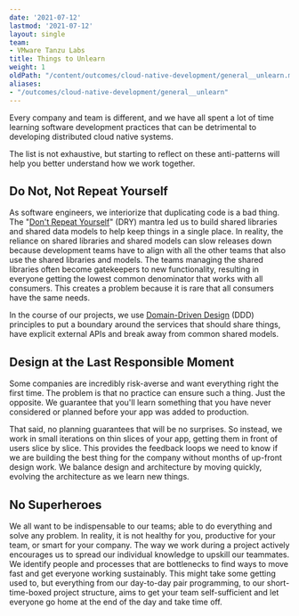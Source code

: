 ```yaml
---
date: '2021-07-12'
lastmod: '2021-07-12'
layout: single
team:
- VMware Tanzu Labs
title: Things to Unlearn
weight: 1
oldPath: "/content/outcomes/cloud-native-development/general__unlearn.md"
aliases:
- "/outcomes/cloud-native-development/general__unlearn"
---
```


Every company and team is different, and we have all spent a lot of time learning software development practices that can be detrimental to developing distributed cloud native systems. 

The list is not exhaustive, but starting to reflect on these anti-patterns will help you better understand how we work together.

## Do Not, Not Repeat Yourself

As software engineers, we interiorize that duplicating code is a bad thing. The "[Don't Repeat Yourself](https://en.wikipedia.org/wiki/Don%27t_repeat_yourself)" (DRY) mantra led us to build shared libraries and shared data models to help keep things in a single place. In reality, the reliance on shared libraries and shared models can slow releases down because development teams have to align with all the other teams that also use the shared libraries and models. The teams managing the shared libraries often become gatekeepers to new functionality, resulting in everyone getting the lowest common denominator that works with all consumers. This creates a problem because it is rare that all consumers have the same needs.

In the course of our projects, we use [Domain-Driven Design](https://github.com/ddd-crew/welcome-to-ddd) (DDD) principles to put a boundary around the services that should share things, have explicit external APIs and break away from common shared models.

## Design at the Last Responsible Moment

Some companies are incredibly risk-averse and want everything right the first time. The problem is that no practice can ensure such a thing. Just the opposite. We guarantee that you'll learn something that you have never considered or planned before your app was added to production.

That said, no planning guarantees that will be no surprises. So instead, we work in small iterations on thin slices of your app, getting them in front of users slice by slice. This provides the feedback loops we need to know if we are building the best thing for the company without months of up-front design work. We balance design and architecture by moving quickly, evolving the architecture as we learn new things.

## No Superheroes

We all want to be indispensable to our teams; able to do everything and solve any problem. In reality, it is not healthy for you, productive for your team, or smart for your company.
The way we work during a project actively encourages us to spread our individual knowledge to upskill our teammates. We identify people and processes that are bottlenecks to find ways to move fast and get everyone working sustainably. This might take some getting used to, but everything from our day-to-day pair programming, to our short-time-boxed project structure, aims to get your team self-sufficient and let everyone go home at the end of the day and take time off.